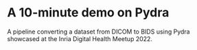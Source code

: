 # A 10-minute demo on Pydra

A pipeline converting a dataset from DICOM to BIDS using Pydra showcased at the Inria Digital Health Meetup 2022.

